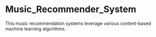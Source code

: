 # Music_Recommender_System
This music recommendation systems leverage various content-based machine learning algorithms.
